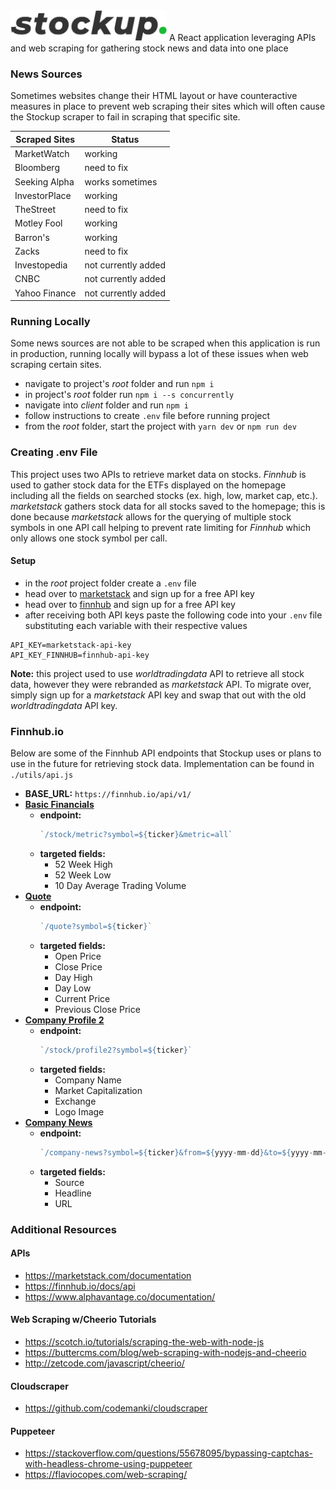 <!-- ![alt text](./client/src/assets/StockupLogo.png "Stockup") -->
<img src="./client/src/assets/StockupLogo.png" width="250">
A React application leveraging APIs and web scraping for gathering stock news and data into one place

### News Sources
Sometimes websites change their HTML layout or have counteractive measures in place to prevent web scraping their sites which will often cause the Stockup scraper to fail in scraping that specific site.

| Scraped Sites | Status                 |
| ------------- | ---------------------- |
| MarketWatch   | working                |
| Bloomberg     | need to fix            |
| Seeking Alpha | works sometimes        |
| InvestorPlace | working                |
| TheStreet     | need to fix            |
| Motley Fool   | working                |
| Barron's      | working                |
| Zacks         | need to fix            |
| Investopedia  | not currently added    |
| CNBC          | not currently added    |
| Yahoo Finance | not currently added    |

### Running Locally 
Some news sources are not able to be scraped when this application is run in production, running locally will bypass a lot of these issues when web scraping certain sites.
- navigate to project's *root* folder and run ```npm i```
- in project's *root* folder run ```npm i --s concurrently```
- navigate into *client* folder and run ```npm i```
- follow instructions to create ```.env``` file before running project
- from the *root* folder, start the project with ```yarn dev``` or ```npm run dev```

### Creating .env File
This project uses two APIs to retrieve market data on stocks. *Finnhub* is used to gather stock data for the ETFs displayed on the homepage including all the fields on searched stocks (ex. high, low, market cap, etc.). *marketstack* gathers stock data for all stocks saved to the homepage; this is done because *marketstack* allows for the querying of multiple stock symbols in one API call helping to prevent rate limiting for *Finnhub* which only allows one stock symbol per call.

#### Setup
- in the *root* project folder create a `.env` file
- head over to [marketstack](https://www.marketstack.com/) and sign up for a free API key
- head over to [finnhub](https://finnhub.io/) and sign up for a free API key
- after receiving both API keys paste the following code into your `.env` file substituting each variable with their respective values
```
API_KEY=marketstack-api-key
API_KEY_FINNHUB=finnhub-api-key
```

**Note:** this project used to use *worldtradingdata* API to retrieve all stock data, however they were rebranded as *marketstack* API. To migrate over, simply sign up for a *marketstack* API key and swap that out with the old *worldtradingdata* API key.

### Finnhub.io
Below are some of the Finnhub API endpoints that Stockup uses or plans to use in the future for retrieving stock data. Implementation can be found in `./utils/api.js`

- **BASE_URL:** `https://finnhub.io/api/v1/`
- **[Basic Financials](https://finnhub.io/docs/api#company-basic-financials)**
  - **endpoint:** 
    ```javascript 
    `/stock/metric?symbol=${ticker}&metric=all` 
    ```
  - **targeted fields:** 
    - 52 Week High
    - 52 Week Low
    - 10 Day Average Trading Volume
- **[Quote](https://finnhub.io/docs/api#quote)**
  - **endpoint:** 
    ```javascript 
    `/quote?symbol=${ticker}` 
    ```
  - **targeted fields:**
    - Open Price
    - Close Price
    - Day High
    - Day Low
    - Current Price
    - Previous Close Price
- **[Company Profile 2](https://finnhub.io/docs/api#company-profile2)**
  - **endpoint:** 
    ```javascript 
    `/stock/profile2?symbol=${ticker}` 
    ```
  - **targeted fields:**
    - Company Name
    - Market Capitalization
    - Exchange
    - Logo Image 
- **[Company News](https://finnhub.io/docs/api#company-news)**
  - **endpoint:** 
    ```javascript 
    `/company-news?symbol=${ticker}&from=${yyyy-mm-dd}&to=${yyyy-mm-dd}` 
    ```
  - **targeted fields:**
    - Source
    - Headline
    - URL

### Additional Resources
#### APIs
- https://marketstack.com/documentation
- https://finnhub.io/docs/api
- https://www.alphavantage.co/documentation/

#### Web Scraping w/Cheerio Tutorials
- https://scotch.io/tutorials/scraping-the-web-with-node-js
- https://buttercms.com/blog/web-scraping-with-nodejs-and-cheerio
- http://zetcode.com/javascript/cheerio/

#### Cloudscraper
- https://github.com/codemanki/cloudscraper

#### Puppeteer 
- https://stackoverflow.com/questions/55678095/bypassing-captchas-with-headless-chrome-using-puppeteer
- https://flaviocopes.com/web-scraping/

